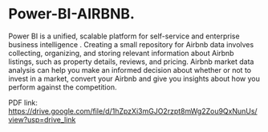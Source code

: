 # Power-BI-AIRBNB.
Power BI is a unified, scalable platform for self-service and enterprise business intelligence . Creating a small repository for Airbnb data involves collecting, organizing, and storing relevant information about Airbnb listings, such as property details, reviews, and pricing.
Airbnb market data analysis can help you make an informed decision about whether or not to invest in a market, convert your Airbnb and give you insights about how you perform against the competition.

PDF link: https://drive.google.com/file/d/1hZpzXi3mGJO2rzpt8mWg2Zou9QxNunUs/view?usp=drive_link
